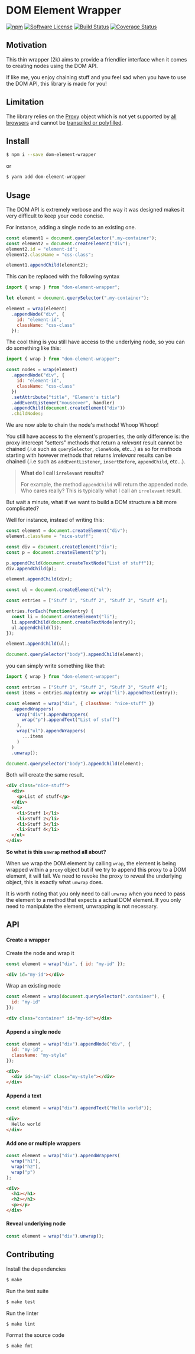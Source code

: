 # DOM Element Wrapper

[![npm](https://img.shields.io/npm/v/dom-element-wrapper.svg)](https://www.npmjs.com/package/dom-element-wrapper)
[![Software License](https://img.shields.io/badge/license-MIT-brightgreen.svg?style=flat-square)](https://github.com/mickaelvieira/dom-element-wrapper/blob/master/LICENSE.md)
[![Build Status](https://travis-ci.org/mickaelvieira/dom-element-wrapper.svg?branch=master)](https://travis-ci.org/mickaelvieira/dom-element-wrapper)
[![Coverage Status](https://coveralls.io/repos/github/mickaelvieira/dom-element-wrapper/badge.svg?branch=master)](https://coveralls.io/github/mickaelvieira/dom-element-wrapper?branch=master)

## Motivation

This thin wrapper (2k) aims to provide a friendlier interface when it comes to creating nodes using the DOM API.

If like me, you enjoy chaining stuff and you feel sad when you have to use the DOM API, this library is made for you!

## Limitation

The library relies on the [Proxy](https://developer.mozilla.org/en/docs/Web/JavaScript/Reference/Global_Objects/Proxy) object which is not
yet supported by [all browsers](http://kangax.github.io/compat-table/es6/#Proxy) and cannot be [transpiled or polyfilled](https://babeljs.io/learn-es2015/#ecmascript-2015-features-proxies).

## Install

```sh
$ npm i --save dom-element-wrapper
```

or

```sh
$ yarn add dom-element-wrapper
```

## Usage

The DOM API is extremely verbose and the way it was designed makes it very difficult to keep your code concise.

For instance, adding a single node to an existing one.

```js
const element1 = document.querySelector(".my-container");
const element2 = document.createElement("div");
element2.id = "element-id";
element2.className = "css-class";

element1.appendChild(element2);
```

This can be replaced with the following syntax

```js
import { wrap } from "dom-element-wrapper";

let element = document.querySelector(".my-container");

element = wrap(element)
  .appendNode("div", {
    id: "element-id",
    className: "css-class"
  });
```

The cool thing is you still have access to the underlying node, so you can do something like this:

```js
import { wrap } from "dom-element-wrapper";

const nodes = wrap(element)
  .appendNode("div", {
    id: "element-id",
    className: "css-class"
  })
  .setAttribute("title", "Element's title")
  .addEventListener("mouseover", handler)
  .appendChild(document.createElement("div"))
  .childNodes;
```

We are now able to chain the node's methods! Whoop Whoop!

You still have access to the element's properties, the only difference is: the proxy intercept "setters"  methods that return a _relevant_ result cannot be chained (.i.e such as `querySelector`, `cloneNode`, etc...) as so for methods starting with however methods that returns _irrelevant_ results can be chained (.i.e such as `addEventListener`, `insertBefore`, `appendChild`, etc...).

> **What do I call `irrelevant` results?**
>
> For example, the method `appendChild` will return the appended node.
> Who cares really? This is typically what I call an `irrelevant` result.

But wait a minute, what if we want to build a DOM structure a bit more complicated?

Well for instance, instead of writing this:

```js
const element = document.createElement("div");
element.className = "nice-stuff";

const div = document.createElement("div");
const p = document.createElement("p");

p.appendChild(document.createTextNode("List of stuff"));
div.appendChild(p);

element.appendChild(div);

const ul = document.createElement("ul");

const entries = ["Stuff 1", "Stuff 2", "Stuff 3", "Stuff 4"];

entries.forEach(function(entry) {
  const li = document.createElement("li");
  li.appendChild(document.createTextNode(entry));
  ul.appendChild(li);
});

element.appendChild(ul);

document.querySelector("body").appendChild(element);
```

you can simply write something like that:

```js
import { wrap } from "dom-element-wrapper";

const entries = ["Stuff 1", "Stuff 2", "Stuff 3", "Stuff 4"];
const items = entries.map(entry => wrap("li").appendText(entry));

const element = wrap("div", { className: "nice-stuff" })
  .appendWrappers(
    wrap("div").appendWrappers(
      wrap("p").appendText("List of stuff")
    ),
    wrap("ul").appendWrappers(
      ...items
    )
  )
  .unwrap();

document.querySelector("body").appendChild(element);
```

Both will create the same result.

```html
<div class="nice-stuff">
  <div>
    <p>List of stuff</p>
  </div>
  <ul>
    <li>Stuff 1</li>
    <li>Stuff 2</li>
    <li>Stuff 3</li>
    <li>Stuff 4</li>
  </ul>
</div>
```

**So what is this `unwrap` method all about?**

When we wrap the DOM element by calling `wrap`, the element is being wrapped within a `proxy` object but if we try to append this proxy to a DOM element, it will fail. We need to revoke the proxy to reveal the underlying object, this is exactly what `unwrap` does.

It is worth noting that you only need to call `unwrap` when you need to pass the element to a method that expects a actual DOM element. If you only need to manipulate the element, unwrapping is not necessary.

## API

#### Create a wrapper

Create the node and wrap it

```js
const element = wrap("div", { id: "my-id" });
```

```html
<div id="my-id"></div>
```

Wrap an existing node

```js
const element = wrap(document.querySelector(".container"), {
  id: "my-id"
});
```

```html
<div class="container" id="my-id"></div>
```

#### Append a single node

```js
const element = wrap("div").appendNode("div", {
  id: "my-id",
  className: "my-style"
});
```

```html
<div>
  <div id="my-id" class="my-style"></div>
</div>
```

#### Append a text

```js
const element = wrap("div").appendText("Hello world"));
```

```html
<div>
  Hello world
</div>
```

#### Add one or multiple wrappers

```js
const element = wrap("div").appendWrappers(
  wrap("h1"),
  wrap("h2"),
  wrap("p")
);
```

```html
<div>
  <h1></h1>
  <h2></h2>
  <p></p>
</div>
```

#### Reveal underlying node

```js
const element = wrap("div").unwrap();
```

## Contributing

Install the dependencies

```sh
$ make
```

Run the test suite

```sh
$ make test
```

Run the linter

```sh
$ make lint
```

Format the source code

```sh
$ make fmt
```
